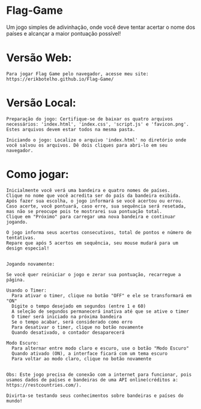 # Flag-Game
  Um jogo simples de adivinhação, onde você deve tentar acertar o nome dos países e alcançar a maior pontuação possível!

# Versão Web: 

    Para jogar Flag Game pelo navegador, acesse meu site: https://erikbotelho.github.io/Flag-Game/

 
# Versão Local:

    Preparação do jogo: Certifique-se de baixar os quatro arquivos necessários: 'index.html', 'index.css', 'script.js' e 'favicon.png'. Estes arquivos devem estar todos na mesma pasta.

    Iniciando o jogo: Localize o arquivo 'index.html' no diretório onde você salvou os arquivos. Dê dois cliques para abri-lo em seu navegador.


# Como jogar:

    Inicialmente você verá uma bandeira e quatro nomes de países.
    Clique no nome que você acredita ser do país da bandeira exibida.
    Após fazer sua escolha, o jogo informará se você acertou ou errou.
    Caso acerte, você pontuará, caso erre, sua sequência será resetada, mas não se preocupe pois te mostrarei sua pontuação total.
    Clique em "Próximo" para carregar uma nova bandeira e continuar jogando.

    O jogo informa seus acertos consecutivos, total de pontos e número de tentativas.
    Repare que após 5 acertos em sequência, seu mouse mudará para um design especial!


    Jogando novamente:

    Se você quer reiniciar o jogo e zerar sua pontuação, recarregue a página.

    Usando o Timer:
      Para ativar o timer, clique no botão "OFF" e ele se transformará em "ON"
      Digite o tempo desejado em segundos (entre 1 e 60)
      A seleção de segundos permanecerá inativa até que se ative o timer
      O timer será iniciado na próxima bandeira
      Se o tempo acabar, será considerado como erro
      Para desativar o timer, clique no botão novamente
      Quando desativado, o contador desaparecerá

    Modo Escuro:
      Para alternar entre modo claro e escuro, use o botão "Modo Escuro"
      Quando ativado (ON), a interface ficará com um tema escuro
      Para voltar ao modo claro, clique no botão novamente


    Obs: Este jogo precisa de conexão com a internet para funcionar, pois usamos dados de países e bandeiras de uma API online(créditos a: https://restcountries.com/).

    Divirta-se testando seus conhecimentos sobre bandeiras e países do mundo!
